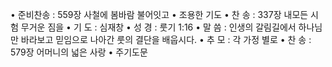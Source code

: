 • 준비찬송 : 559장 사철에 봄바람 불어잇고
• 조용한 기도 
• 찬  송 : 337장 내모든 시험 무거운 짐을
• 기  도 : 심재창 
• 성  경 : 룻기 1:16
• 말  씀 : 인생의 갈림길에서 하나님만 바라보고 믿임으로 나아간 룻의 결단을 배웁시다.
• 추  모 : 각 가정 별로
• 찬  송 : 579장 어머니의 넓은 사랑
• 주기도문
